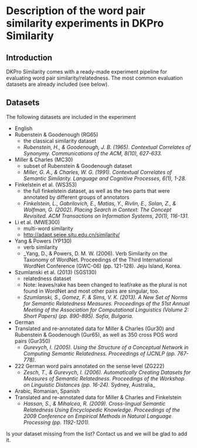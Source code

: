 # Description of the word pair similarity experiments in DKPro Similarity

## Introduction

DKPro Similarity comes with a ready-made experiment pipeline for evaluating word pair similarity/relatedness.
The most common evaluation datasets are already included (see below).

## Datasets

The following datasets are included in the experiment
* English
 * Rubenstein & Goodenough (RG65)
   * the classical similarity dataset
   * _﻿Rubenstein, H., & Goodenough, J. B. (1965). Contextual Correlates of Synonymy. Communications of the ACM, 8(10), 627-633._
 * Miller & Charles (MC30)
   * subset of Rubenstein & Goodenough dataset
   * _﻿Miller, G. A., & Charles, W. G. (1991). Contextual Correlates of Semantic Similarity. Language and Cognitive Processes, 6(1), 1-28._
 * Finkelstein et al. (WS353)
   * the full finkelstein dataset, as well as the two parts that were annotated by different groups of annotators
   * _﻿Finkelstein, L., Gabrilovich, E., Matias, Y., Rivlin, E., Solan, Z., & Wolfman, G. (2002). Placing Search in Context: The Concept Revisited. ACM Transactions on Information Systems, 20(1), 116-131._
 * Li et al. (MWE300)
   * multi-word similarity
   * http://adapt.seiee.sjtu.edu.cn/similarity/
 * Yang & Powers (YP130)
   * verb similarity
   * _﻿Yang, D., & Powers, D. M. W. (2006). Verb Similarity on the Taxonomy of WordNet. Proceedings of the Third International WordNet Conference (GWC-06) (pp. 121-128). Jeju Island, Korea.
 * Szumlanski et al. (2013) (SGS130)
   * relatedness dataset
   * Note: leaves/rake has been changed to leaf/rake as the plural is not found in WordNet and most other pairs are singular, too.
   * _Szumlanski, S., Gomez, F. & Sims, V. K. (2013). A New Set of Norms for Semantic Relatedness Measures. Proceedings of the 51st Annual Meeting of the Association for Computational Linguistics (Volume 2: Short Papers) (pp. 890-895). Sofia, Bulgaria._
* German
 * Translated and re-annotated data for Miller & Charles (Gur30) and Rubenstein & Goodenough (Gur65), as well as 350 cross POS word pairs (Gur350)
   * ﻿_Gurevych, I. (2005). Using the Structure of a Conceptual Network in Computing Semantic Relatedness. Proceedings of IJCNLP (pp. 767-778)._
 * 222 German word pairs annotated on the sense level (ZG222)
   * ﻿_Zesch, T., & Gurevych, I. (2006). Automatically Creating Datasets for Measures of Semantic Relatedness. Proceedings of the Workshop on Linguistic Distances (pp. 16-24)._ Sydney, Australia_
* Arabic, Romanian, Spanish
 * Translated and re-annotated data for Miller & Charles and Finkelstein
   * _﻿Hassan, S., & Mihalcea, R. (2009). Cross-lingual Semantic Relatedness Using Encyclopedic Knowledge. Proceedings of the 2009 Conference on Empirical Methods in Natural Language Processing (pp. 1192-1201)._
  
Is your dataset missing from the list? Contact us and we will be glad to add it.
